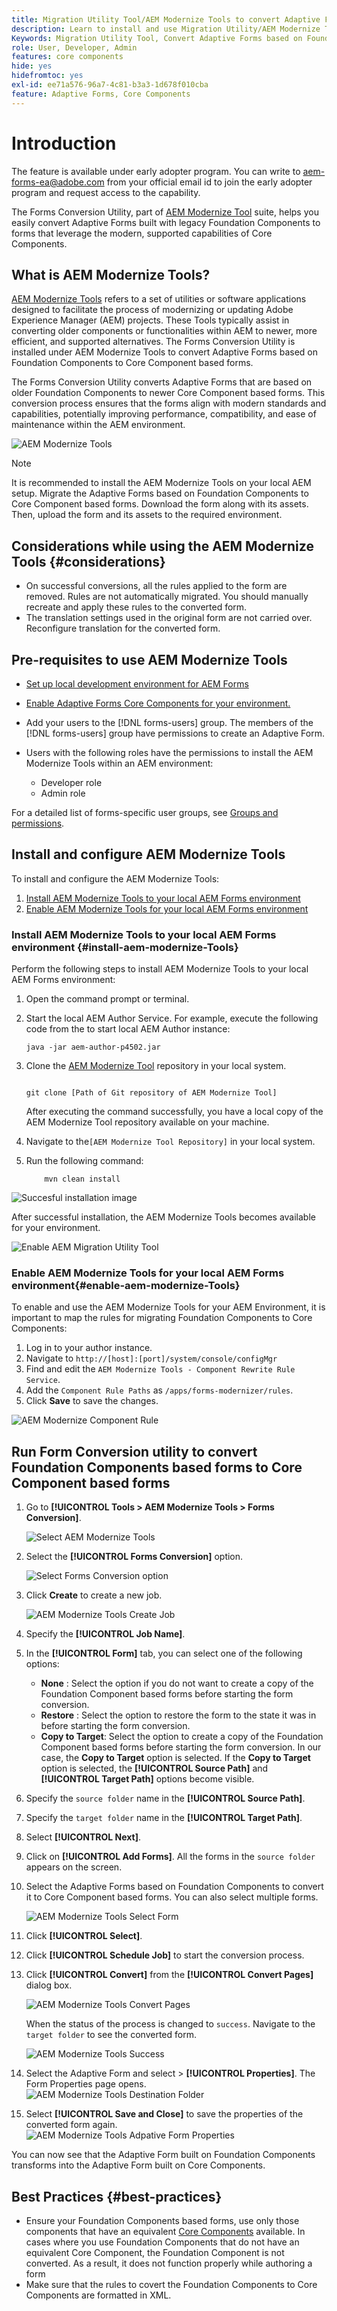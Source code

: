 ```yaml
---
title: Migration Utility Tool/AEM Modernize Tools to convert Adaptive Forms based on Foundation Components to Core Component based forms
description: Learn to install and use Migration Utility/AEM Modernize Tools to convert Adaptive Forms based on Foundation Components to Core Component based forms.
Keywords: Migration Utility Tool, Convert Adaptive Forms based on Foundation Components to Core Component based forms, Convert Foundation forms to Core Components forms, Using Modernizer Tool to convert Foundation Components to Core Components in forms.
role: User, Developer, Admin
features: core components
hide: yes
hidefromtoc: yes
exl-id: ee71a576-96a7-4c81-b3a3-1d678f010cba
feature: Adaptive Forms, Core Components
---
```

# Introduction 

<span class="preview"> The feature is available under early adopter program. You can write to aem-forms-ea@adobe.com from your official email id to join the early adopter program and request access to the capability. </span>

The Forms Conversion Utility, part of [AEM Modernize Tool](https://opensource.adobe.com/aem-modernize-Tools/) suite, helps you easily convert Adaptive Forms built with legacy Foundation Components to forms that leverage the modern, supported capabilities of Core Components.

## What is AEM Modernize Tools?

[AEM Modernize Tools](https://opensource.adobe.com/aem-modernize-Tools/) refers to a set of utilities or software applications designed to facilitate the process of modernizing or updating Adobe Experience Manager (AEM) projects. These Tools typically assist in converting older components or functionalities within AEM to newer, more efficient, and supported alternatives. The Forms Conversion Utility is installed under AEM Modernize Tools to convert Adaptive Forms based on Foundation Components to Core Component based forms.

The Forms Conversion Utility converts Adaptive Forms that are based on older Foundation Components to newer Core Component based forms. This conversion process ensures that the forms align with modern standards and capabilities, potentially improving performance, compatibility, and ease of maintenance within the AEM environment.

![AEM Modernize Tools](/help/forms/assets/aem-modernize-tools.png)

>[!NOTE]
> 
> It is recommended to install the AEM Modernize Tools on your local AEM setup. Migrate the Adaptive Forms based on Foundation Components to Core Component based forms. Download the form along with its assets. Then, upload the form and its assets to the required environment.

## Considerations while using the AEM Modernize Tools {#considerations}

 * On successful conversions, all the rules applied to the form are removed. Rules are not automatically migrated. You should manually recreate and apply these rules to the converted form.
* The translation settings used in the original form are not carried over. Reconfigure translation for the converted form.
<!-- * If the form built on Foundation Components contains custom function rules, you have to rewrite these rules for the converted form based on Core Components.-->

## Pre-requisites to use AEM Modernize Tools

* [Set up local development environment for AEM Forms](/help/forms/setup-local-development-environment.md)
* [Enable Adaptive Forms Core Components for your environment.](/help/forms/enable-adaptive-forms-core-components.md)

* Add your users to the [!DNL forms-users] group. The members of the [!DNL forms-users] group have permissions to create an Adaptive Form. 

* Users with the following roles have the permissions to install the AEM Modernize Tools within an AEM environment:
  * Developer role
  * Admin role

For a detailed list of forms-specific user groups, see [Groups and permissions](forms-groups-privileges-tasks.md).

## Install and configure AEM Modernize Tools 

To install and configure the AEM Modernize Tools:

1. [Install AEM Modernize Tools to your local AEM Forms environment](#install-aem-modernize-Tools)
2. [Enable AEM Modernize Tools for your local AEM Forms environment](#enable-aem-modernize-Tools)

### Install AEM Modernize Tools to your local AEM Forms environment {#install-aem-modernize-Tools}

Perform the following steps to install AEM Modernize Tools to your local AEM Forms environment:

1. Open the command prompt or terminal.
1. Start the local AEM Author Service. For example, execute the following code from the to start local AEM Author instance:

    `java -jar aem-author-p4502.jar`

1. Clone the [AEM Modernize Tool](https://git.corp.adobe.com/livecycle/forms-modernizer/tree/convertForms) repository in your local system.

    ```Shell 

    git clone [Path of Git repository of AEM Modernize Tool]

    ```

    After executing the command successfully, you have a local copy of the AEM Modernize Tool repository available on your machine.

1. Navigate to the`[AEM Modernize Tool Repository]`  in your local system.
1. Run the following command: 

    ```Shell
        mvn clean install 
    
    ```
 ![Succesful installation image](/help/forms/assets/aem-modernize-install-steps.png)

After successful installation, the AEM Modernize Tools becomes available for your environment. 

![Enable AEM Migration Utility Tool](/help/forms/assets/enable-aem-modernizer-tools.png) 


### Enable AEM Modernize Tools for your local AEM Forms environment{#enable-aem-modernize-Tools}

To enable and use the AEM Modernize Tools for your AEM Environment, it is important to map the rules for migrating Foundation Components to Core Components:

1. Log in to your author instance.
1. Navigate to `http://[host]:[port]/system/console/configMgr`
1. Find and edit the `AEM Modernize Tools - Component Rewrite Rule Service`.
1. Add the `Component Rule Paths` as `/apps/forms-modernizer/rules`. 
1. Click **Save** to save the changes.

![AEM Modernize Component Rule](/help/forms/assets/aem-modernize-tools-component-rule.png)

## Run Form Conversion utility to convert Foundation Components based forms to Core Component based forms 

1. Go to **[!UICONTROL Tools > AEM Modernize Tools > Forms Conversion]**.
   
   ![Select AEM Modernize Tools](/help/forms/assets/aem-modernize-tools-select-form.png)

1. Select the **[!UICONTROL Forms Conversion]** option.
   
   ![Select Forms Conversion option](/help/forms/assets/aem-modernize-forms-conversion.png)

1. Click **Create** to create a new job.

    ![AEM Modernize Tools Create Job](/help/forms/assets/aem-modernize-tools-create-job.png)

1. Specify the **[!UICONTROL Job Name]**.
1. In the **[!UICONTROL Form]** tab, you can select one of the following options:
   * **None** : Select the option if you do not want to create a copy of the Foundation Component based forms before starting the form conversion.
   * **Restore** : Select the option to restore the form to the state it was in before starting the form conversion.
   * **Copy to Target**: Select the option to create a copy of the Foundation Component based forms before starting the form conversion.
  In our case, the **Copy to Target** option is selected. If the **Copy to Target** option is selected, the **[!UICONTROL Source Path]** and **[!UICONTROL Target Path]** options become visible.

1. Specify the `source folder` name in the **[!UICONTROL Source Path]**.
1. Specify the `target folder` name in the **[!UICONTROL Target Path]**.
1. Select **[!UICONTROL Next]**.
1. Click on **[!UICONTROL Add Forms]**. All the forms in the `source folder` appears on the screen.
1. Select the Adaptive Forms based on Foundation Components to convert it to Core Component based forms. You can also select multiple forms.

    ![AEM Modernize Tools Select Form](/help/forms/assets/aem-modernize-tools-select-form.png)

1. Click **[!UICONTROL Select]**.
1. Click **[!UICONTROL Schedule Job]** to start the conversion process.
1. Click **[!UICONTROL Convert]** from the **[!UICONTROL Convert Pages]** dialog box.

   ![AEM Modernize Tools Convert Pages](/help/forms/assets/aem-modernize-tools-convert-form.png)

   When the status of the process is changed to `success`. Navigate to the `target folder` to see the converted form.

   ![AEM Modernize Tools Success](/help/forms/assets/aem-modernize-tools-success.png)

1.  Select the Adaptive Form and select > **[!UICONTROL Properties]**. The Form Properties page opens. 
     ![AEM Modernize Tools Destination Folder](/help/forms/assets/aem-modernize-tools-destination-folder.png)

1. Select **[!UICONTROL Save and Close]** to save the properties of the converted form again.
    ![AEM Modernize Tools Adpative Form Properties](/help/forms/assets/aem-modernize-tools-af-properties.png)

You can now see that the Adaptive Form built on Foundation Components transforms into the Adaptive Form built on Core Components. 

## Best Practices {#best-practices}

* Ensure your Foundation Components based forms, use only those components that have an equivalent [Core Components](https://experienceleague.adobe.com/en/docs/experience-manager-core-components/using/adaptive-forms/introduction#available-components-a-breakdown-by-component-type) available. In cases where you use Foundation Components that do not have an equivalent Core Component, the Foundation Component is not converted. As a result, it does not function properly while authoring a form
* Make sure that the rules to covert the Foundation Components to Core Components are formatted in XML.
